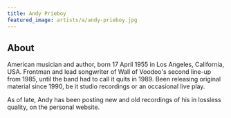 ```yaml
---
title: Andy Prieboy
featured_image: artists/a/andy-prieboy.jpg
---
```

## About

American musician and author, born 17 April 1955 in Los Angeles, California, USA. Frontman and lead songwriter of Wall of Voodoo's second line-up from 1985, until the band had to call it quits in 1989. Been releasing original material since 1990, be it studio recordings or an occasional live play.

As of late, Andy has been posting new and old recordings of his in lossless quality, on the personal website.
